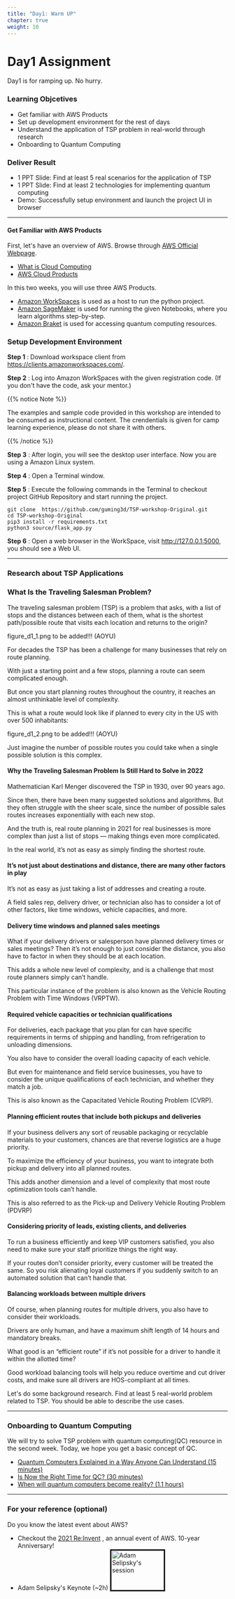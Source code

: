 ```yaml
---
title: "Day1: Warm UP"
chapter: true
weight: 10
---
```


# Day1 Assignment

Day1 is for ramping up. No hurry. 

### Learning Objcetives
- Get familiar with AWS Products
- Set up development environment for the rest of days 
- Understand the application of TSP problem in real-world through research
- Onboarding to Quantum Computing

### Deliver Result
- 1 PPT Slide: Find at least 5 real scenarios for the application of TSP 
- 1 PPT Slide: Find at least 2 technologies for implementing quantum computing
- Demo: Successfully setup environment and launch the project UI in browser

---
#### Get Familiar with AWS Products

First, let's have an overview of AWS. Browse through [AWS Official Webpage](https://aws.amazon.com/). 

* [What is Cloud Computing](https://aws.amazon.com/what-is-cloud-computing/?nc1=f_cc)
* [AWS Cloud Products](https://aws.amazon.com/products/) 

In this two weeks, you will use three AWS Products. 

 * [Amazon WorkSpaces](https://aws.amazon.com/workspaces/) is used as a host to run the python project.
 * [Amazon SageMaker](https://aws.amazon.com/sagemaker/) is used for running the given Notebooks, where you learn algorithms step-by-step.
 * [Amazon Braket](https://aws.amazon.com/braket/) is used for accessing quantum computing resources. 



### Setup Development Environment

**Step 1**  : Download workspace client from https://clients.amazonworkspaces.com/.

**Step 2** : Log into Amazon WorkSpaces with the given registration code. (If you don't have the code, ask your mentor.)


{{% notice Note %}}
<p style='text-align: left;'>
The examples and sample code provided in this workshop are intended to be consumed as instructional content. The crendentials is given for camp learning experience, please do not share it with others.
</p>
{{% /notice %}}

**Step 3** : After login, you will see the desktop user interface. Now you are using a Amazon Linux system.

**Step 4** : Open a Terminal window.

**Step 5** : Execute the following commands in the Terminal to checkout project GitHub Repository and start running the project.
```
git clone  https://github.com/guming3d/TSP-workshop-Original.git
cd TSP-workshop-Original
pip3 install -r requirements.txt
python3 source/flask_app.py
```
**Step 6** : Open a web browser in the WorkSpace, visit http://127.0.0.1:5000, you should see a Web UI.

---
### Research about TSP Applications

### What Is the Traveling Salesman Problem?

The traveling salesman problem (TSP) is a problem that asks, with a list of stops and the distances between each of them, what is the shortest path/possible route that visits each location and returns to the origin?

figure_d1_1.png to be added!!! (AOYU)

For decades the TSP has been a challenge for many businesses that rely on route planning.

With just a starting point and a few stops, planning a route can seem complicated enough.

But once you start planning routes throughout the country, it reaches an almost unthinkable level of complexity.

This is what a route would look like if planned to every city in the US with over 500 inhabitants:

figure_d1_2.png to be added!!! (AOYU)

Just imagine the number of possible routes you could take when a single possible solution is this complex.

#### Why the Traveling Salesman Problem Is Still Hard to Solve in 2022

Mathematician Karl Menger discovered the TSP in 1930, over 90 years ago.

Since then, there have been many suggested solutions and algorithms. But they often struggle with the sheer scale, since the number of possible sales routes increases exponentially with each new stop.

And the truth is, real route planning in 2021 for real businesses is more complex than just a list of stops — making things even more complicated.

In the real world, it’s not as easy as simply finding the shortest route.

#### It’s not just about destinations and distance, there are many other factors in play

It’s not as easy as just taking a list of addresses and creating a route. 

A field sales rep, delivery driver, or technician also has to consider a lot of other factors, like time windows, vehicle capacities, and more.

#### Delivery time windows and planned sales meetings

What if your delivery drivers or salesperson have planned delivery times or sales meetings? Then it’s not enough to just consider the distance, you also have to factor in when they should be at each location.

This adds a whole new level of complexity, and is a challenge that most route planners simply can’t handle.

This particular instance of the problem is also known as the Vehicle Routing Problem with Time Windows (VRPTW). 

#### Required vehicle capacities or technician qualifications

For deliveries, each package that you plan for can have specific requirements in terms of shipping and handling, from refrigeration to unloading dimensions.

You also have to consider the overall loading capacity of each vehicle.

But even for maintenance and field service businesses, you have to consider the unique qualifications of each technician, and whether they match a job.

This is also known as the Capacitated Vehicle Routing Problem (CVRP).

#### Planning efficient routes that include both pickups and deliveries

If your business delivers any sort of reusable packaging or recyclable materials to your customers, chances are that reverse logistics are a huge priority.

To maximize the efficiency of your business, you want to integrate both pickup and delivery into all planned routes.

This adds another dimension and a level of complexity that most route optimization tools can’t handle.

This is also referred to as the Pick-up and Delivery Vehicle Routing Problem (PDVRP)

#### Considering priority of leads, existing clients, and deliveries

To run a business efficiently and keep VIP customers satisfied, you also need to make sure your staff prioritize things the right way.

If your routes don’t consider priority, every customer will be treated the same. So you risk alienating loyal customers if you suddenly switch to an automated solution that can’t handle that.

#### Balancing workloads between multiple drivers

Of course, when planning routes for multiple drivers, you also have to consider their workloads.

Drivers are only human, and have a maximum shift length of 14 hours and mandatory breaks.

What good is an “efficient route” if it’s not possible for a driver to handle it within the allotted time?

Good workload balancing tools will help you reduce overtime and cut driver costs, and make sure all drivers are HOS-compliant at all times.

Let's do some background research. Find at least 5 real-world problem related to TSP. You should be able to describe the use cases. 

---
### Onboarding to Quantum Computing

We will try to solve TSP problem with quantum computing(QC) resource in the second week. Today, we hope you get a basic concept of QC. 

* [Quantum Computers Explained in a Way Anyone Can Understand (15 minutes)](https://wx.mail.qq.com/ftn/download?func=3&key=9ec8af62d52fcb1eacbb19623166363966c15e6033663639441800000453550a56561a5207070314550003071e045700001a0250555f06015406025557567139184302111d0559544c6642035d1243544174580f4313425c134417274b165a5808595206130f5819001760034a4677571858590713255757416259065614454d0059534c5e16022d690e7a7e7c1d40579603900a246b954a1a1854c0&code=a77b3f69&k=9ec8af62d52fcb1eacbb19623166363966c15e6033663639441800000453550a56561a5207070314550003071e045700001a0250555f06015406025557567139184302111d0559544c6642035d1243544174580f4313425c134417274b165a5808595206130f5819001760034a4677571858590713255757416259065614454d0059534c5e16022d690e7a7e7c1d40579603900a246b954a1a1854c0&fweb=1&cl=1) 
* [Is Now the Right Time for QC? (30 minutes)](https://wx.mail.qq.com/ftn/download?func=3&key=c9c7c638877ac415fbb44b386333393259f5a03e613339321317045e54025a05055e4809560a5a1f020b5c0f4c515a535715065b59005c07530c575b07576b324f4c504b4f50565f1b79326b41415c127f56135d0f471900060a55182840195c594f454c095619405f5f0d4c4147505f53181157415641425a57175d41424c53584c10554150565f464d11510f54175f460c71b7999b4b5d9785244f1ec228cdf87fd5dd9bc92c&code=68e8a392&k=c9c7c638877ac415fbb44b386333393259f5a03e613339321317045e54025a05055e4809560a5a1f020b5c0f4c515a535715065b59005c07530c575b07576b324f4c504b4f50565f1b79326b41415c127f56135d0f471900060a55182840195c594f454c095619405f5f0d4c4147505f53181157415641425a57175d41424c53584c10554150565f464d11510f54175f460c71b7999b4b5d9785244f1ec228cdf87fd5dd9bc92c&fweb=1&cl=1)
* [When will quantum computers become reality? (1.1 hours)](https://wx.mail.qq.com/ftn/download?func=3&key=9b9aea65d7289f1ea9e94c6533616239d560766c31616239414a57035552015a00004f0400035b14500154551c59510e534804070554075c07500653575055391d1157161f020d5449320a005f4115500809421444000c4d110842065e0c124c100010161103075a0b080745430403550d111b4b5c11562d80e5c9f88705d50fd13b6fcf0865698125e07051&code=debe1ab9&k=9b9aea65d7289f1ea9e94c6533616239d560766c31616239414a57035552015a00004f0400035b14500154551c59510e534804070554075c07500653575055391d1157161f020d5449320a005f4115500809421444000c4d110842065e0c124c100010161103075a0b080745430403550d111b4b5c11562d80e5c9f88705d50fd13b6fcf0865698125e07051&fweb=1&cl=1)

---
### For your reference (optional)
Do you know the latest event about AWS? 

* Checkout the [2021 Re:Invent](https://reinvent.awsevents.com/keynotes/?nc2=h_reik) , an annual event of AWS. 10-year Anniversary! 
* Adam Selipsky's Keynote (~2h)
<a href="http://www.youtube.com/watch?feature=player_embedded&v=WGA2P_oH5Xc
" target="_blank"><img src="http://img.youtube.com/vi/WGA2P_oH5Xc/0.jpg" 
alt="Adam Selipsky's session" width="120" height="90" border="3" /></a>
